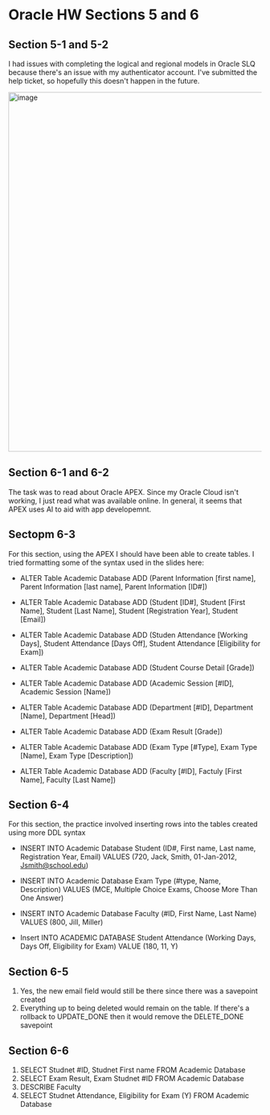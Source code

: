 # Oracle HW Sections 5 and 6 #

## Section 5-1 and 5-2 ## 

I had issues with completing the logical and regional models in Oracle SLQ because there's an issue with my authenticator account. I've submitted the help ticket, so hopefully this doesn't happen in the future. 

<img width="715" alt="image" src="https://github.com/user-attachments/assets/2eed8b0b-48ec-42f3-b40c-5a2c5b766a3d">


## Section 6-1 and 6-2 ##

The task was to read about Oracle APEX. Since my Oracle Cloud isn't working, I just read what was available online. In general, it seems that APEX uses AI to aid with app developemnt. 

## Sectopm 6-3 ##

For this section, using the APEX I should have been able to create tables. I tried formatting some of the syntax used in the slides here:

- ALTER Table Academic Database ADD (Parent Information [first name], Parent Information [last name], Parent Information [ID#])
  
- ALTER Table Academic Database ADD (Student [ID#], Student [First Name], Student [Last Name], Student [Registration Year], Student [Email])
  
- ALTER Table Academic Database ADD (Studen Attendance [Working Days], Student Attendance [Days Off], Student Attendance [Eligibility for Exam])
  
- ALTER Table Academic Database ADD (Student Course Detail [Grade])
  
- ALTER Table Academic Database ADD (Academic Session [#ID], Academic Session [Name])
  
- ALTER Table Academic Database ADD (Department [#ID], Department [Name], Department [Head])
  
- ALTER Table Academic Database ADD (Exam Result [Grade])
  
- ALTER Table Academic Database ADD (Exam Type [#Type], Exam Type [Name], Exam Type [Description])
  
- ALTER Table Academic Database ADD (Faculty [#ID], Factuly [First Name], Faculty [Last Name])

## Section 6-4 ##

For this section, the practice involved inserting rows into the tables created using more DDL syntax

- INSERT INTO Academic Database Student (ID#, First name, Last name, Registration Year, Email) VALUES (720, Jack, Smith, 01-Jan-2012, Jsmith@school.edu)
  
- INSERT INTO Academic Database Exam Type (#type, Name, Description) VALUES (MCE, Multiple Choice Exams, Choose More Than One Answer)

- INSERT INTO Academic Database Faculty (#ID, First Name, Last Name) VALUES (800, Jill, Miller)

- Insert INTO ACADEMIC DATABASE Student Attendance (Working Days, Days Off, Eligibility for Exam) VALUE (180, 11, Y)

## Section 6-5 ##

1) Yes, the new email field would still be there since there was a savepoint created
2) Everything up to being deleted would remain on the table. If there's a rollback to UPDATE_DONE then it would remove the DELETE_DONE savepoint

## Section 6-6 ##

1) SELECT Studnet #ID, Studnet First name FROM Academic Database
2) SELECT Exam Result, Exam Studnet #ID FROM Academic Database
3) DESCRIBE Faculty
4) SELECT Studnet Attendance, Eligibility for Exam (Y) FROM Academic Database

